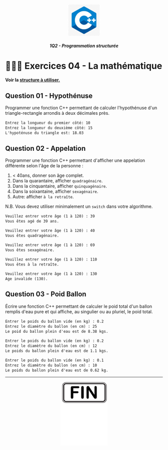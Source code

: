<p align="Center"><img src="../_includes//logo.jpg" alt="drawing" width="100"/></p>
<h5 align="Center">1Q2 - Programmation structurée</h5>

# 🏋🏻‍♂️ Exercices 04 - La mathématique

#### Voir la [structure à utiliser.](../_includes/_rules.md)

## Question 01 - Hypothénuse

Programmer une fonction C++ permettant de calculer l'hypothénuse d'un triangle-rectangle arrondis à deux décimales près.

```plaintext
Entrez la longueur du premier côté: 10
Entrez la longueur du deuxième côté: 15
L'hypoténuse du triangle est: 18.03
```

## Question 02 - Appelation

Programmer une fonction C++ permettant d'afficher une appelation différente selon l'âge de la personne :

1. < 40ans, donner son âge complet.
2. Dans la quarantaire, afficher `quadragénaire`.
3. Dans la cinquantaire, afficher `quinquagénaire`.
4. Dans la soixantaine, afficher `sexagénaire`.
5. Autre: afficher `à la retraîte`.

N.B. Vous devez utiliser minimalement un `switch` dans votre algorithme.

```plaintext
Veuillez entrer votre âge (1 à 120) : 39
Vous êtes agé de 39 ans.
```

```plaintext
Veuillez entrer votre âge (1 à 120) : 40
Vous êtes quadragénaire.
```

```plaintext
Veuillez entrer votre âge (1 à 120) : 69
Vous êtes sexagénaire.
```

```plaintext
Veuillez entrer votre âge (1 à 120) : 110
Vous êtes à la retraîte.
```

```plaintext
Veuillez entrer votre âge (1 à 120) : 130
Age invalide (130).
```

## Question 03 - Poid Ballon

Écrire une fonction C++ permettant de calculer le poid total d'un ballon remplis d'eau pure et qui affiche, au singulier ou au pluriel, le poid total.

```plaintext
Entrer le poids du ballon vide (en kg) : 0.2
Entrez le diamètre du ballon (en cm) : 25
Le poid du ballon plein d'eau est de 8.38 kgs.
```

```plaintext
Entrer le poids du ballon vide (en kg) : 0.2
Entrez le diamètre du ballon (en cm) : 12
Le poids du ballon plein d'eau est de 1.1 kgs.
```

```plaintext
Entrer le poids du ballon vide (en kg) : 0.1
Entrez le diamètre du ballon (en cm) : 10
Le poids du ballon plein d'eau est de 0.62 kg.
```

<hr><p align="Center"><img src="../_includes/end.png" alt="drawing" width="150"/></p>
